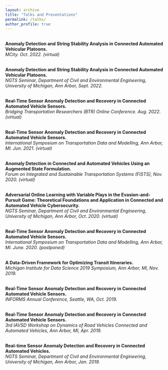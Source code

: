 ```yaml
---
layout: archive
title: "Talks and Presentations"
permalink: /talks/
author_profile: true
---
```

<br><b>Anomaly Detection and String Stability Analysis in Connected Automated Vehicular Platoons.</b><br> 
<i>MCity. Oct. 2022. (virtual)</i>

<br><b>Anomaly Detection and String Stability Analysis in Connected Automated Vehicular Platoons.</b><br> 
<i>NGTS Seminar, Department of Civil and Environmental Engineering, University of Michigan, Ann Arbor, Sept. 2022.</i>

<br><b>Real-Time Sensor Anomaly Detection and Recovery in Connected Automated Vehicle Sensors.</b><br> 
<i>Bridging Transportation Researchers (BTR) Online Conference. Aug. 2022. (virtual)</i>

<br><b>Real-Time Sensor Anomaly Detection and Recovery in Connected Automated Vehicle Sensors.</b><br> 
<i>International Symposium on Transportation Data and Modelling, Ann Arbor, MI. Jun. 2021. (virtual)</i>

<br><b>Anomaly Detection in Connected and Automated Vehicles Using an Augmented State Formulation.</b><br> 
<i>Forum on Integrated and Sustainable Transportation Systems (FISTS), Nov. 2020. (virtual)</i>

<br><b>Adversarial Online Learning with Variable Plays in the Evasion-and-Pursuit Game: Theoretical Foundations and Application in Connected and Automated Vehicle Cybersecurity.</b><br>
<i>NGTS Seminar, Department of Civil and Environmental Engineering, University of Michigan, Ann Arbor, Oct. 2020. (virtual)</i>

<br><b>Real-Time Sensor Anomaly Detection and Recovery in Connected Automated Vehicle Sensors.</b><br>
<i>International Symposium on Transportation Data and Modelling, Ann Arbor, MI. June. 2020. (postponed)</i>

<br><b>A Data-Driven Framework for Optimizing Transit Itineraries.</b><br>
<i>Michigan Institute for Data Science 2019 Symposium, Ann Arbor, MI, Nov. 2019.</i>

<br><b>Real-Time Sensor Anomaly Detection and Recovery in Connected Automated Vehicle Sensors.</b><br>
<i>INFORMS Annual Conference, Seattle, WA, Oct. 2019.</i>

<br><b>Real-Time Sensor Anomaly Detection and Recovery in Connected Automated Vehicle Sensors.</b><br>
<i>3rd IAVSD Workshop on Dynamics of Road Vehicles Connected and Automated Vehicles, Ann Arbor, MI, Apr. 2019.</i>

<br><b>Real-time Sensor Anomaly Detection and Recovery in Connected Automated Vehicles.</b><br>
<i>NGTS Seminar, Department of Civil and Environmental Engineering, University of Michigan, Ann Arbor, Jan. 2019.</i>